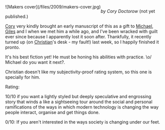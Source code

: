 <!--
.. title: Makers
.. slug: makers
.. date: 2009-04-18 17:10:31-05:00
.. tags: media,book,fiction,science-fiction,novel,internet,culture,doctorow
-->

<span style="float: left">
![Makers cover](/files/2009/makers-cover.jpg)
</span>

*by Cory Doctorow* (not yet published.)

[Cory](http://craphound.com/) very kindly brought an early manuscript of
this as a gift to [Michael](http://www.voidspace.org.uk/),
[Giles](http://www.gilesthomas.com/) and I when we met him a while ago,
and I've been wracked with guilt ever since because I apparently lost it
soon after. Thankfully, it recently turned up (on
[Christian](http://babbageclunk.com/)'s desk - my fault!) last week, so
I happily finished it pronto.

It's his best fiction yet! He must be honing his abilities with
practice. \\o/ Michael do you want it next?.

Christian doesn't like my subjectivity-proof rating system, so this one
is specially for him.

Rating:

10/10 if you want a lightly styled but deeply speculative and engrossing
story that winds a like a sightseeing tour around the social and
personal ramifications of the ways in which modern technology is
changing the way people interact, organise and get things done.

0/10: If you aren't interested in the ways society is changing under our
feet.

<br style="clear: both" />
